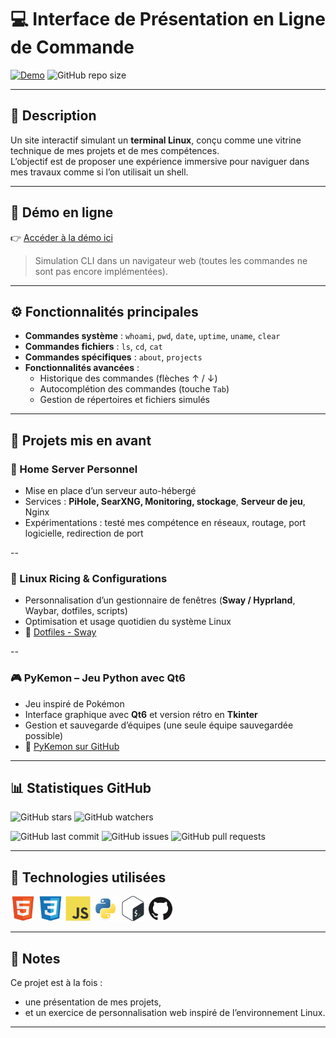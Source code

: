 # 💻 Interface de Présentation en Ligne de Commande

[![Demo](https://img.shields.io/badge/Demo-Live-blue?style=flat&logo=linux)](https://teilenh.github.io/Portfolio/)   ![GitHub repo size](https://img.shields.io/github/repo-size/Teilenh/Portfolio)

---

## :book: Description

Un site interactif simulant un **terminal Linux**, conçu comme une vitrine technique de mes projets et de mes compétences.  
L’objectif est de proposer une expérience immersive pour naviguer dans mes travaux comme si l’on utilisait un shell.

---

## :rocket: Démo en ligne

:point_right: [Accéder à la démo ici](https://teilenh.github.io/Portfolio/)  

> Simulation CLI dans un navigateur web (toutes les commandes ne sont pas encore implémentées).

---

## :gear: Fonctionnalités principales

- **Commandes système** : `whoami`, `pwd`, `date`, `uptime`, `uname`, `clear`  
- **Commandes fichiers** : `ls`, `cd`, `cat`  
- **Commandes spécifiques** : `about`, `projects`  
- **Fonctionnalités avancées** :  
  - Historique des commandes (flèches ↑ / ↓)  
  - Autocomplétion des commandes (touche `Tab`)  
  - Gestion de répertoires et fichiers simulés  

---

## :open_file_folder: Projets mis en avant

### :wrench: Home Server Personnel
- Mise en place d’un serveur auto-hébergé  
- Services : **PiHole, SearXNG, Monitoring, stockage**, **Serveur de jeu**, Nginx  
- Expérimentations : testé mes compétence en réseaux, routage, port logicielle, redirection de port
  
--

### :art: Linux Ricing & Configurations
- Personnalisation d’un gestionnaire de fenêtres (**Sway / Hyprland**, Waybar, dotfiles, scripts)  
- Optimisation et usage quotidien du système Linux  
- :link: [Dotfiles - Sway](https://github.com/Teilenh/Dotfiles-sway)  

--

### :video_game: PyKemon – Jeu Python avec Qt6
- Jeu inspiré de Pokémon  
- Interface graphique avec **Qt6** et version rétro en **Tkinter**  
- Gestion et sauvegarde d’équipes (une seule équipe sauvegardée possible)  
- :link: [PyKemon sur GitHub](https://github.com/Teilenh/PyKemon)  

---

## :bar_chart: Statistiques GitHub

![GitHub stars](https://img.shields.io/github/stars/Teilenh/Portfolio?style=social) ![GitHub watchers](https://img.shields.io/github/watchers/Teilenh/Portfolio?style=social)

![GitHub last commit](https://img.shields.io/github/last-commit/Teilenh/Portfolio)  ![GitHub issues](https://img.shields.io/github/issues/Teilenh/Portfolio)  ![GitHub pull requests](https://img.shields.io/github/issues-pr/Teilenh/Portfolio) 

---

## 🔧 Technologies utilisées

<p>
  <img src="https://raw.githubusercontent.com/devicons/devicon/master/icons/html5/html5-original.svg" alt="HTML5" width="40"/>
  <img src="https://raw.githubusercontent.com/devicons/devicon/master/icons/css3/css3-original.svg" alt="CSS3" width="40"/>
  <img src="https://raw.githubusercontent.com/devicons/devicon/master/icons/javascript/javascript-original.svg" alt="JavaScript" width="40"/>
  <img src="https://raw.githubusercontent.com/devicons/devicon/master/icons/python/python-original.svg" alt="Python" width="40"/>
  <img src="https://raw.githubusercontent.com/devicons/devicon/master/icons/bash/bash-original.svg" alt="Bash" width="40"/>
  <img src="https://raw.githubusercontent.com/devicons/devicon/master/icons/github/github-original.svg" alt="GitHub Pages" width="40"/>
</p>


---

## :pushpin: Notes

Ce projet est à la fois :   
- une présentation de mes projets,  
- et un exercice de personnalisation web inspiré de l’environnement Linux.  
---
